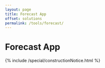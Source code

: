 ```yaml
---
layout: page
title: Forecast App
offset: solutions
permalink: /tools/forecast/
---
```


# Forecast App

<div class="Space">{% include /special/constructionNotice.html %}</div>